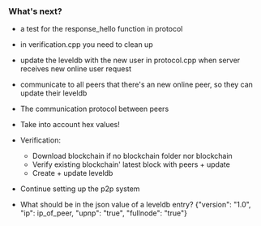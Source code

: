 ### What's next?
- a test for the response_hello function in protocol
- in verification.cpp you need to clean up

- update the leveldb with the new user in protocol.cpp when server receives new online user request
- communicate to all peers that there's an new online peer, so they can update their leveldb

- The communication protocol between peers
- Take into account hex values!
- Verification:
  + Download blockchain if no blockchain folder nor blockchain
  + Verify existing blockchain' latest block with peers + update
  + Create + update leveldb
- Continue setting up the p2p system

- What should be in the json value of a leveldb entry? {"version": "1.0", "ip": ip_of_peer, "upnp": "true", "fullnode": "true"}